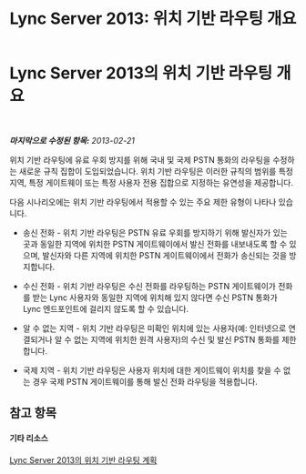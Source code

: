 ﻿---
title: 'Lync Server 2013: 위치 기반 라우팅 개요'
TOCTitle: 위치 기반 라우팅 개요
ms:assetid: 4aa494bd-0d66-4335-b9e8-f758d44a7202
ms:mtpsurl: https://technet.microsoft.com/ko-kr/library/JJ994032(v=OCS.15)
ms:contentKeyID: 52056832
ms.date: 08/10/2015
mtps_version: v=OCS.15
ms.translationtype: HT
---

# Lync Server 2013의 위치 기반 라우팅 개요

 

_**마지막으로 수정된 항목:** 2013-02-21_

위치 기반 라우팅에 유료 우회 방지를 위해 국내 및 국제 PSTN 통화의 라우팅을 수정하는 새로운 규칙 집합이 도입되었습니다. 위치 기반 라우팅은 이러한 규칙의 범위를 특정 지역, 특정 게이트웨이 또는 특정 사용자 전용 집합으로 지정하는 유연성을 제공합니다.

다음 시나리오에는 위치 기반 라우팅에서 적용할 수 있는 주요 제한 유형이 나타나 있습니다.

  - 송신 전화 - 위치 기반 라우팅은 PSTN 유료 우회를 방지하기 위해 발신자가 있는 곳과 동일한 지역에 위치한 PSTN 게이트웨이에서 발신 전화를 내보내도록 할 수 있으며, 발신자와 다른 지역에 위치한 PSTN 게이트웨이에서 전화가 송신되는 것을 방지합니다.

  - 수신 전화 - 위치 기반 라우팅은 수신 전화를 라우팅하는 PSTN 게이트웨이가 전화를 받는 Lync 사용자와 동일한 지역에 위치해 있지 않다면 수신 PSTN 통화가 Lync 엔드포인트에 걸리지 않도록 할 수 있습니다.

  - 알 수 없는 지역 - 위치 기반 라우팅은 미확인 위치에 있는 사용자(예: 인터넷으로 연결되거나 알 수 없는 지역에 위치한 원격 사용자)의 수신 및 발신 PSTN 통화를 제한합니다.

  - 국제 지역 - 위치 기반 라우팅은 사용자 위치에 대한 게이트웨이 위치를 찾을 수 없는 경우 국제 PSTN 게이트웨이를 통해 발신 전화 라우팅을 적용합니다.

## 참고 항목

#### 기타 리소스

[Lync Server 2013의 위치 기반 라우팅 계획](lync-server-2013-planning-for-location-based-routing.md)

